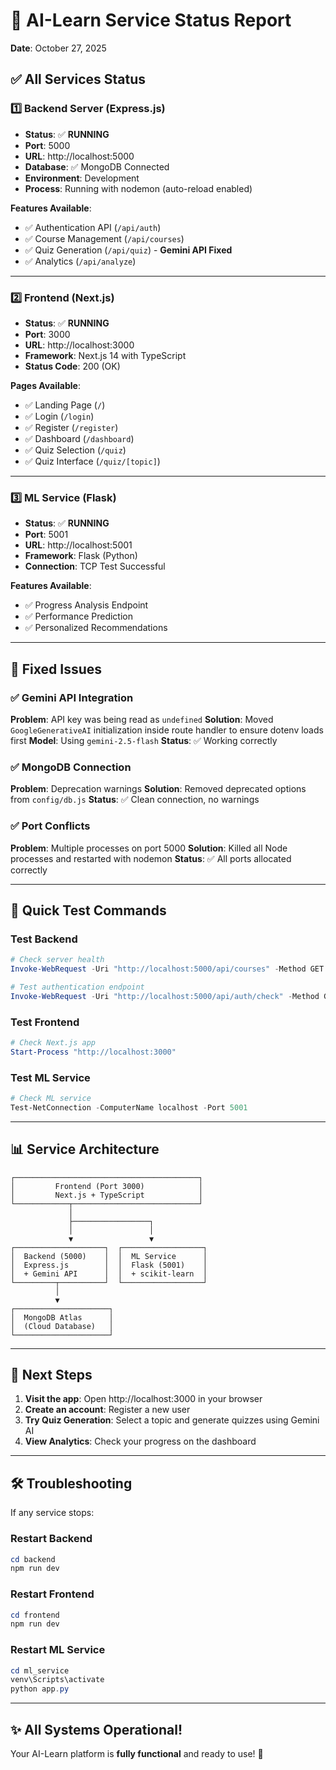 # 🚀 AI-Learn Service Status Report
**Date**: October 27, 2025

## ✅ All Services Status

### 1️⃣ Backend Server (Express.js)
- **Status**: ✅ **RUNNING**
- **Port**: 5000
- **URL**: http://localhost:5000
- **Database**: ✅ MongoDB Connected
- **Environment**: Development
- **Process**: Running with nodemon (auto-reload enabled)

**Features Available**:
- ✅ Authentication API (`/api/auth`)
- ✅ Course Management (`/api/courses`)
- ✅ Quiz Generation (`/api/quiz`) - **Gemini API Fixed**
- ✅ Analytics (`/api/analyze`)

---

### 2️⃣ Frontend (Next.js)
- **Status**: ✅ **RUNNING**
- **Port**: 3000
- **URL**: http://localhost:3000
- **Framework**: Next.js 14 with TypeScript
- **Status Code**: 200 (OK)

**Pages Available**:
- ✅ Landing Page (`/`)
- ✅ Login (`/login`)
- ✅ Register (`/register`)
- ✅ Dashboard (`/dashboard`)
- ✅ Quiz Selection (`/quiz`)
- ✅ Quiz Interface (`/quiz/[topic]`)

---

### 3️⃣ ML Service (Flask)
- **Status**: ✅ **RUNNING**
- **Port**: 5001
- **URL**: http://localhost:5001
- **Framework**: Flask (Python)
- **Connection**: TCP Test Successful

**Features Available**:
- ✅ Progress Analysis Endpoint
- ✅ Performance Prediction
- ✅ Personalized Recommendations

---

## 🔑 Fixed Issues

### ✅ Gemini API Integration
**Problem**: API key was being read as `undefined`
**Solution**: Moved `GoogleGenerativeAI` initialization inside route handler to ensure dotenv loads first
**Model**: Using `gemini-2.5-flash`
**Status**: ✅ Working correctly

### ✅ MongoDB Connection
**Problem**: Deprecation warnings
**Solution**: Removed deprecated options from `config/db.js`
**Status**: ✅ Clean connection, no warnings

### ✅ Port Conflicts
**Problem**: Multiple processes on port 5000
**Solution**: Killed all Node processes and restarted with nodemon
**Status**: ✅ All ports allocated correctly

---

## 🧪 Quick Test Commands

### Test Backend
```powershell
# Check server health
Invoke-WebRequest -Uri "http://localhost:5000/api/courses" -Method GET

# Test authentication endpoint
Invoke-WebRequest -Uri "http://localhost:5000/api/auth/check" -Method GET
```

### Test Frontend
```powershell
# Check Next.js app
Start-Process "http://localhost:3000"
```

### Test ML Service
```powershell
# Check ML service
Test-NetConnection -ComputerName localhost -Port 5001
```

---

## 📊 Service Architecture

```
┌─────────────────────────────────────────┐
│         Frontend (Port 3000)            │
│         Next.js + TypeScript            │
└────────────┬────────────────────────────┘
             │
             ├─────────────────┐
             │                 │
             ▼                 ▼
┌────────────────────┐  ┌──────────────────┐
│  Backend (5000)    │  │  ML Service      │
│  Express.js        │  │  Flask (5001)    │
│  + Gemini API      │  │  + scikit-learn  │
└─────────┬──────────┘  └──────────────────┘
          │
          ▼
┌─────────────────────┐
│  MongoDB Atlas      │
│  (Cloud Database)   │
└─────────────────────┘
```

---

## 🎯 Next Steps

1. **Visit the app**: Open http://localhost:3000 in your browser
2. **Create an account**: Register a new user
3. **Try Quiz Generation**: Select a topic and generate quizzes using Gemini AI
4. **View Analytics**: Check your progress on the dashboard

---

## 🛠️ Troubleshooting

If any service stops:

### Restart Backend
```powershell
cd backend
npm run dev
```

### Restart Frontend
```powershell
cd frontend
npm run dev
```

### Restart ML Service
```powershell
cd ml_service
venv\Scripts\activate
python app.py
```

---

## ✨ All Systems Operational!

Your AI-Learn platform is **fully functional** and ready to use! 🎉
